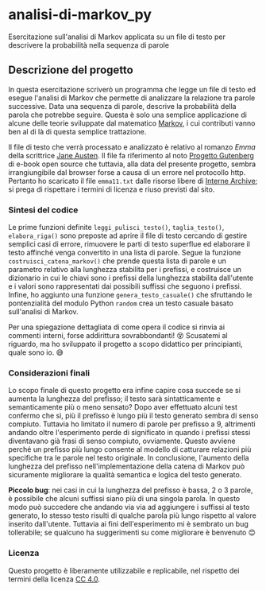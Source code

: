 # analisi-di-markov_py
Esercitazione sull'analisi di Markov applicata su un file di testo per descrivere la probabilità nella sequenza di parole

## Descrizione del progetto
In questa esercitazione scriverò un programma che legge un file di testo ed esegue l'analisi di Markov che permette di analizzare la relazione tra parole successive. Data una sequenza di parole, descrive la probabilità della parola che potrebbe seguire. Questa è solo una semplice applicazione di alcune delle teorie sviluppate dal matematico [Markov](https://it.wikipedia.org/wiki/Andrej_Andreevi%C4%8D_Markov_(1856-1922)), i cui contributi vanno ben al di là di questa semplice trattazione.

Il file di testo che verrà processato e analizzato è relativo al romanzo *Emma* della scrittrice [Jane Austen](https://it.wikipedia.org/wiki/Jane_Austen). Il file fa riferimento al noto [Progetto Gutenberg](https://it.wikipedia.org/wiki/Progetto_Gutenberg) di e-book open source che tuttavia, alla data del presente progetto, sembra irrangiungibile dal browser forse a causa di un errore nel protocollo http. Pertanto ho scaricato il file `emma11.txt` dalle risorse libere di [Interne Archive](https://archive.org/details/emma00158gut); si prega di rispettare i termini di licenza e riuso previsti dal sito.

### Sintesi del codice
Le prime funzioni definite `leggi_pulisci_testo()`, `taglia_testo()`, `elabora_riga()` sono preposte ad aprire il file di testo cercando di gestire semplici casi di errore, rimuovere le parti di testo superflue ed elaborare il testo affinché venga convertito in una lista di parole.
Segue la funzione `costruisci_catena_markov()` che prende questa lista di parole e un parametro relativo alla lunghezza stabilita per i prefissi, e costruisce un dizionario in cui le chiavi sono i prefissi della lunghezza stabilita dall'utente e i valori sono rappresentati dai possibili suffissi che seguono i prefissi.
Infine, ho aggiunto una funzione `genera_testo_casuale()` che sfruttando le pontenzialità del modulo Python `random` crea un testo casuale basato sull'analisi di Markov.

Per una spiegazione dettagliata di come opera il codice si rinvia ai commenti interni, forse addirittura sovrabbondanti! :dizzy_face: Scusatemi al riguardo, ma ho sviluppato il progetto a scopo didattico per principianti, quale sono io. :sweat_smile:

### Considerazioni finali
Lo scopo finale di questo progetto era infine capire cosa succede se si aumenta la lunghezza del prefisso; il testo sarà sintatticamente e semanticamente più o meno sensato? Dopo aver effettuato alcuni test confermo che sì, più il prefisso è lungo più il testo generato sembra di senso compiuto. Tuttavia ho limitato il numero di parole per prefisso a 9, altrimenti andando oltre l'esperimento perde di significato in quando i prefissi stessi diventavano già frasi di senso compiuto, ovviamente. Questo avviene perché un prefisso più lungo consente al modello di catturare relazioni più specifiche tra le parole nel testo originale. 
In conclusione, l'aumento della lunghezza del prefisso nell'implementazione della catena di Markov può sicuramente migliorare la qualità semantica e logica del testo generato.

**Piccolo bug**: nei casi in cui la lunghezza del prefisso è bassa, 2 o 3 parole, è possibile che alcuni suffissi siano più di una singola parola. In questo modo può succedere che andando via via ad aggiungere i suffissi al testo generato, lo stesso testo risulti di qualche parola più lungo rispetto al valore inserito dall'utente. Tuttavia ai fini dell'esperimento mi è sembrato un bug tollerabile; se qualcuno ha suggerimenti su come migliorare è benvenuto :blush:


### Licenza
Questo progetto è liberamente utilizzabile e replicabile, nel rispetto dei termini della licenza [CC 4.0](https://creativecommons.org/licenses/by/4.0/).

